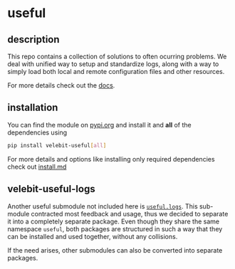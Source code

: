 # useful

## description

This repo contains a collection of solutions to often ocurring problems. We deal with unified way to setup and standardize logs, along with a way to simply load both local and remote configuration files and other resources.

For more details check out the [docs](docs/docs.md).

## installation

You can find the module on [pypi.org](https://pypi.org/project/velebit-useful) and install it and **all** of the dependencies using

```sh
pip install velebit-useful[all]
```

For more details and options like installing only required dependencies check out [install.md](docs/install.md)

## velebit-useful-logs

Another useful submodule not included here is [`useful.logs`](https://github.com/velebit-ai/useful-logs). This sub-module contracted most feedback and usage, thus we decided to separate it into a completely separate package. Even though they share the same namespace `useful`, both packages are structured in such a way that they can be installed and used together, without any collisions.

If the need arises, other submodules can also be converted into separate packages.
